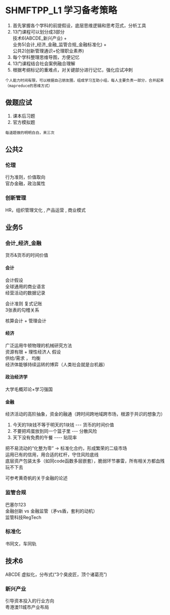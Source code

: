 # SHMFTPP_L1 学习备考策略
1. 首先掌握各个学科的前提假设，底层思维逻辑和思考范式，分析工具
2. 13门课程可以划分成3部分    
   技术6(ABCDE_新兴产业) +    
   业务5(会计_经济_金融_监管合规_金融标准化) +   
   公共2(创新管理通识+伦理职业素养)       
3. 每个学科整理思维导图，方便记忆
4. 13门课程结合社会案例融合理解
3. 根据考纲标记的重难点，对关键部分进行记忆，强化应试冲刺

```
个人能力时间有限，可以根据自己朋友圈，组成学习互助小组，每人主要负责一部分，合并起来（mapreduce的思维方式）
```


## 做题应试
1. 课本后习题   
2. 官方模拟题
```
每道题做的明明白白，来三次
```

## 公共2
### 伦理
行为准则，价值取向      
官办金融，政治属性

### 创新管理
HR，组织管理文化 , 产品运营 , 商业模式    


## 业务5

### 会计_经济_金融
货币&货币的时间价值
#### 会计
会计假设   
全球通用的商业语言    
经营活动的数据记录  


会计准则
复式记账   
3张表的勾稽关系   

核算会计 + 管理会计

#### 经济
广泛运用牛顿物理的机械研究方法     
资源有限 + 理性经济人 假设    
供给/需求 ， 均衡    
经济体能够持续运转的博弈（人类社会就是台机器）

#### 政治经济学
大学毛概邓论+学习强国     



#### 金融
经济活动的高阶抽象，资金的融通（跨时间跨地域跨市场，根源于共识的想象力）
1. 今天的1块钱不等于明天的1块钱 --- 货币的时间价值    
2. 不要把鸡蛋放到同一个篮子里  --- 分散风险   
3. 天下没有免费的午餐 ---- 贴现率

把不易流动的“化整为零” -> 标准化合约，形成繁荣的二级市场    
运用已有的信用，用合适的杠杆，守住风险底线    
底层资产包装太多（如同code函数多层嵌套），脆弱环节暴雷，所有相关方都血残玩不下去    

可参考黄奇帆的关于金融的论述

### 监管合规
巴塞尔123    
金融创新 vs 金融监管（矛vs盾，套利的动机）  
监管科技RegTech
 

### 标准化
书同文，车同轨    




## 技术6
ABCDE
虚拟化，分布式(“3个臭皮匠，顶个诸葛亮”)

### 新兴产业
引导资本投入的行业方向    
粤港澳11城市产业布局


